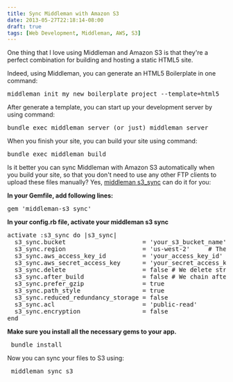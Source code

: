 ```yaml
---
title: Sync Middleman with Amazon S3
date: 2013-05-27T22:18:14-08:00
draft: true
tags: [Web Development, Middleman, AWS, S3]
---
```


One thing that I love using Middleman and Amazon S3 is that they're a perfect combination for building and hosting a static HTML5 site.  
<!--more-->

Indeed, using Middleman, you can generate an HTML5 Boilerplate in one command:
<pre>middleman init my_new_boilerplate_project --template=html5</pre>
After generate a template, you can start up your development server by using command:
<pre>bundle exec middleman server (or just) middleman server</pre>
When you finish your site, you can build your site using command:
<pre>bundle exec middleman build</pre>
Is it better you can sync Middleman with Amazon S3 automatically when you build your site, so that you don't need to use any other FTP clients to upload these files manually? Yes, [middleman s3_sync](https://github.com/karlfreeman/middleman-sync) can do it for you:

**In your Gemfile, add following lines:**
  <pre>gem 'middleman-s3_sync'</pre>

**In your config.rb file, activate your middleman s3 sync**
<pre>activate :s3_sync do |s3_sync|
  s3_sync.bucket                     = 'your_s3_bucket_name' # The name of the S3 bucket you are targetting. This is globally unique.
  s3_sync.region                     = 'us-west-2'     # The AWS region for your bucket.
  s3_sync.aws_access_key_id          = 'your_access_key_id'
  s3_sync.aws_secret_access_key      = 'your_secret_access_key'
  s3_sync.delete                     = false # We delete stray files by default.
  s3_sync.after_build                = false # We chain after the build step by default. This may not be your desired behavior...
  s3_sync.prefer_gzip                = true
  s3_sync.path_style                 = true
  s3_sync.reduced_redundancy_storage = false
  s3_sync.acl                        = 'public-read'
  s3_sync.encryption                 = false
end</pre>

**Make sure you install all the necessary gems to your app.**
<pre> bundle install</pre>

Now you can sync your files to S3 using:
<pre> middleman sync_s3</pre>
